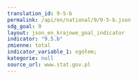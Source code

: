 ```yaml
---
translation_id: 9-5-b
permalink: /api/en/national/9/9-5-b.json
sdg_goal: 9
layout: json_en_krajowe_goal_indicator
indicator: "9.5.b"
zmienne: total
indicator_variable_1: ogółem;
kategorie: null
source_url: www.stat.gov.pl
---
```

